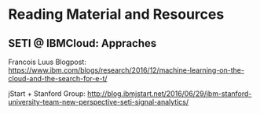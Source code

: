 # Reading Material and Resources




## SETI @ IBMCloud: Appraches

Francois Luus Blogpost: https://www.ibm.com/blogs/research/2016/12/machine-learning-on-the-cloud-and-the-search-for-e-t/

jStart + Stanford Group: http://blog.ibmjstart.net/2016/06/29/ibm-stanford-university-team-new-perspective-seti-signal-analytics/

